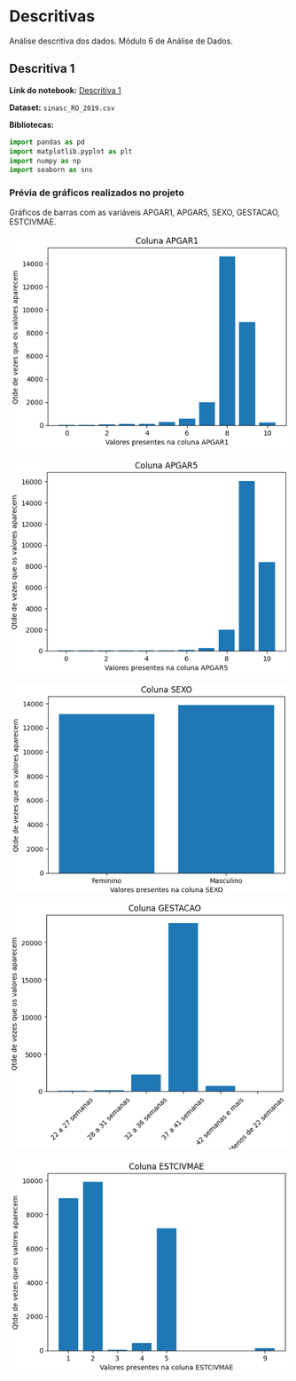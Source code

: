 # Descritivas

Análise descritiva dos dados. Módulo 6 de Análise de Dados.

## Descritiva 1

**Link do notebook:** [Descritiva 1](https://github.com/adrielleClemente/cientista_de_dados/blob/main/1.Python%20e%20An%C3%A1lise%20de%20Dados/Exerc%C3%ADcios%20Resolvidos/descritiva_mod06_tarefa_1.ipynb)

**Dataset:** ``sinasc_RO_2019.csv``

**Bibliotecas:**

```python
import pandas as pd
import matplotlib.pyplot as plt
import numpy as np
import seaborn as sns
```

### Prévia de gráficos realizados no projeto
Gráficos de barras com as variáveis APGAR1, APGAR5, SEXO, GESTACAO, ESTCIVMAE.

![1744306813637](image/README/1744306813637.png)

![1744306829613](image/README/1744306829613.png)

![1744306846324](image/README/1744306846324.png)

![1744306865285](image/README/1744306865285.png)

![1744306911422](image/README/1744306911422.png)

